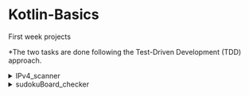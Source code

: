 # Kotlin-Basics
First week projects

*The two tasks are done following the Test-Driven Development (TDD) approach.
<details>
  <summary>IPv4_scanner</summary>
  
  - [Test Cases](https://github.com/YousifMurad/Kotlin-Basics_first-week/blob/main/src/IPv4_scanner/Check.kt)
  - [Logic Implementation](https://github.com/YousifMurad/Kotlin-Basics_first-week/blob/main/src/IPv4_scanner/Main.kt)

</details>

<details>
  <summary>sudokuBoard_checker</summary>
  
  - [Test Cases](https://github.com/YousifMurad/Kotlin-Basics_first-week/blob/main/src/SudokuGame/Check.kt)
  - [Logic Implementation](https://github.com/YousifMurad/Kotlin-Basics_first-week/blob/main/src/SudokuGame/Main.kt)

</details>
